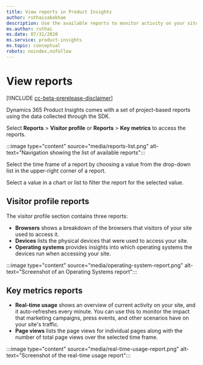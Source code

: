 ```yaml
---
title: View reports in Product Insights
author: ruthaisabokhae
description: Use the available reports to monitor activity on your site.
ms.author: ruthai
ms.date: 07/31/2020
ms.service: product-insights
ms.topic: conceptual
robots: noindex,nofollow
---
```


# View reports

[!INCLUDE [cc-beta-prerelease-disclaimer]( ../includes/cc-beta-prerelease-disclaimer.md)]

Dynamics 365 Product Insights comes with a set of project-based reports using the data collected through the SDK.

Select **Reports** > **Visitor profile** or **Reports** > **Key metrics** to access the reports.

:::image type="content" source="media/reports-list.png" alt-text="Navigation showing the list of available reports":::

Select the time frame of a report by choosing a value from the drop-down list in the upper-right corner of a report.

Select a value in a chart or list to filter the report for the selected value.

## Visitor profile reports

The visitor profile section contains three reports:

- **Browsers** shows a breakdown of the browsers that visitors of your site used to access it.
- **Devices** lists the physical devices that were used to access your site.
- **Operating systems** provides insights into which operating systems the devices run when accessing your site.

:::image type="content" source="media/operating-system-report.png" alt-text="Screenshot of an Operating Systems report":::

## Key metrics reports


<!-- From editor: Please make sure the wording change in the next sentence is accurate. --> 

- **Real-time usage** shows an overview of current activity on your site, and it auto-refreshes every minute. You can use this to monitor the impact that marketing campaigns, press events, and other scenarios have on your site's traffic.
- **Page views** lists the page views for individual pages along with the number of total page views over the selected time frame.

:::image type="content" source="media/real-time-usage-report.png" alt-text="Screenshot of the real-time usage report":::

